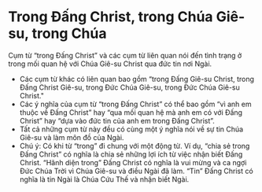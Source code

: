 # Trong Đấng Christ, trong Chúa Giê-su, trong Chúa

Cụm từ “trong Đấng Christ” và các cụm từ liên quan nói đến tình trạng ở trong mối quan hệ với Chúa Giê-su Christ qua đức tin nơi Ngài.
- Các cụm từ khác có liên quan bao gồm “trong Đấng Giê-su Christ, trong Đấng Christ Giê-su, trong Đức Chúa Giê-su, trong Đức Chúa Giê-su Christ." 
- Các ý nghĩa của cụm từ “trong Đấng Christ” có thể bao gồm “vì anh em thuộc về Đấng Christ” hay “qua mối quan hệ mà anh em có với Đấng Christ” hay “dựa vào đức tin của anh em trong Đấng Christ”. 
- Tất cả những cụm từ này đều có cùng một ý nghĩa nói về sự tin Chúa Giê-su và làm môn đồ của Ngài. 
- Chú ý: Có khi từ “trong” đi chung với một động từ.  Ví dụ, “chia sẻ trong Đấng Christ” có nghĩa là chia sẻ những lợi ích từ việc nhận biết Đấng Christ.  “Hãnh diện trong” Đấng Christ có nghĩa là vui mừng và ca ngợi Đức Chúa Trời vì Chúa Giê-su và điều Ngài đã làm.  “Tin” Đấng Christ có nghĩa là tin Ngài là Chúa Cứu Thế và nhận biết Ngài.


